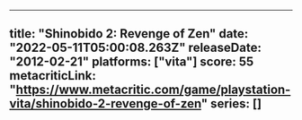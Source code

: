 
---
title: "Shinobido 2: Revenge of Zen"
date: "2022-05-11T05:00:08.263Z"
releaseDate: "2012-02-21"
platforms: ["vita"]
score: 55
metacriticLink: "https://www.metacritic.com/game/playstation-vita/shinobido-2-revenge-of-zen"
series: []
---
